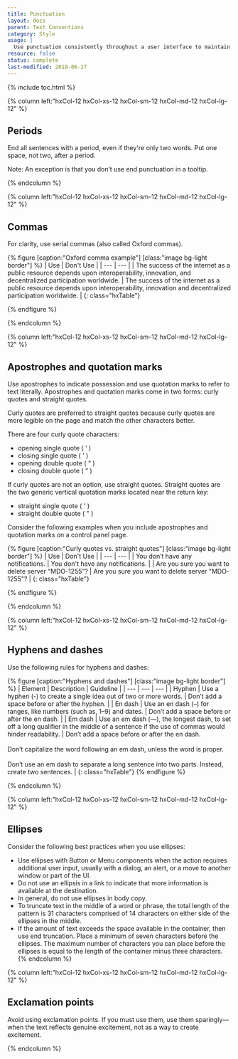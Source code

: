 ```yaml
---
title: Punctuation
layout: docs
parent: Text Conventions
category: Style
usage: |
  Use punctuation consistently throughout a user interface to maintain a user-friendly and professional look.
resource: false
status: complete
last-modified: 2018-06-27
---
```


{% include toc.html %}

<section class="static-section"  markdown="1">

<div class="hxRow" markdown="1">

{% column left:"hxCol-12 hxCol-xs-12 hxCol-sm-12 hxCol-md-12 hxCol-lg-12" %}

## Periods

End all sentences with a period, even if they're only two words. Put one space, not two, after a period.

Note: An exception is that you don’t use end punctuation in a tooltip.

{% endcolumn %}

</div>

</section>

<section class="static-section"  markdown="1">

<div class="hxRow" markdown="1">

{% column left:"hxCol-12 hxCol-xs-12 hxCol-sm-12 hxCol-md-12 hxCol-lg-12" %}

## Commas

For clarity, use serial commas (also called Oxford commas).

{% figure [caption:"Oxford comma example"] [class:"image bg-light border"] %}
| <hx-icon type="checkmark" class="good-idea"></hx-icon> Use | <hx-icon type="times" class="bad-idea"></hx-icon> Don't Use  |
| --- | --- |
| The success of the internet as a public resource depends upon interoperability, innovation, and decentralized participation worldwide. | The success of the internet as a public resource depends upon interoperability, innovation and decentralized participation worldwide. |
{: class="hxTable"}

{% endfigure %}

{% endcolumn %}

</div>

</section>

<section class="static-section"  markdown="1">

<div class="hxRow" markdown="1">

{% column left:"hxCol-12 hxCol-xs-12 hxCol-sm-12 hxCol-md-12 hxCol-lg-12" %}

## Apostrophes and quotation marks

Use apostrophes to indicate possession and use quotation marks to refer to text literally. Apostrophes and quotation marks come in two forms: curly quotes and straight quotes.

Curly quotes are preferred to straight quotes because curly quotes are more leg­i­ble on the page and match the other char­ac­ters bet­ter.

There are four curly quote char­ac­ters:

- open­ing sin­gle quote ( <span markdown='0'>&lsquo;</span> )
- clos­ing sin­gle quote ( <span markdown='0'>&rsquo;</span> )
- open­ing dou­ble quote ( <span markdown='0'>&ldquo;</span> )
- clos­ing dou­ble quote ( <span markdown='0'>&rdquo;</span> )

If curly quotes are not an option, use straight quotes. Straight quotes are the two generic vertical quotation marks located near the return key:

- straight single quote ( <span markdown='0'>'</span> )
- straight double quote ( <span markdown='0'>"</span> )

Consider the following examples when you include apostrophes and quotation marks on a control panel page.

{% figure [caption:"Curly quotes vs. straight quotes"] [class:"image bg-light border"] %}
| <hx-icon type="checkmark" class="good-idea"></hx-icon> Use | <hx-icon type="times" class="bad-idea"></hx-icon> Don't Use |
| --- | --- |
| You don<span markdown='0'>&rsquo;</span>t have any notifications. | You don<span markdown='0'>'</span>t have any notifications. |
| Are you sure you want to delete server <span markdown='0'>&ldquo;</span>MDO-1255<span markdown='0'>&rdquo;</span>? | Are you sure you want to delete server <span markdown='0'>"</span>MDO-1255<span markdown='0'>"</span>? |
{: class="hxTable"}

{% endfigure %}


{% endcolumn %}

</div>

</section>

<section class="static-section"  markdown="1">

<div class="hxRow" markdown="1">

{% column left:"hxCol-12 hxCol-xs-12 hxCol-sm-12 hxCol-md-12 hxCol-lg-12" %}

## Hyphens and dashes

Use the following rules for hyphens and dashes:

{% figure [caption:"Hyphens and dashes"] [class:"image bg-light border"] %}
| Element | Description | Guideline |
| --- | --- | --- |
| Hyphen | Use a hyphen (-) to create a single idea out of two or more words. | Don’t add a space before or after the hyphen. |
| En dash | Use an en dash (–) for ranges, like numbers (such as, 1–9) and dates. | Don’t add a space before or after the en dash. |
| Em dash | Use an em dash (—), the longest dash, to set off a long qualifier in the middle of a sentence if the use of commas would hinder readability. | Don’t add a space before or after the en dash.<br><br> Don’t capitalize the word following an em dash, unless the word is proper. <br><br> Don’t use an em dash to separate a long sentence into two parts. Instead, create two sentences. |
{: class="hxTable"}
{% endfigure %}

{% endcolumn %}

</div>

</section>

<section class="static-section"  markdown="1">

<div class="hxRow" markdown="1">

{% column left:"hxCol-12 hxCol-xs-12 hxCol-sm-12 hxCol-md-12 hxCol-lg-12" %}

## Ellipses

Consider the following best practices when you use ellipses:

- Use ellipses with Button or Menu components when the action requires additional user input, usually with a dialog, an alert, or a move to another window or part of the UI.
- Do not use an ellipsis in a link to indicate that more information is available at the destination.
- In general, do not use ellipses in body copy.
- To truncate text in the middle of a word or phrase, the total length of the pattern is 31 characters comprised of 14 characters on either side of the ellipses in the middle.
- If the amount of text exceeds the space available in the container, then use end truncation. Place a minimum of seven characters before the ellipses. The maximum number of characters you can place before the ellipses is equal to the length of the container minus three characters.
{% endcolumn %}

</div>

</section>

<section class="static-section"  markdown="1">

<div class="hxRow" markdown="1">

{% column left:"hxCol-12 hxCol-xs-12 hxCol-sm-12 hxCol-md-12 hxCol-lg-12" %}

## Exclamation points

Avoid using exclamation points. If you must use them, use them sparingly—when the text reflects genuine excitement, not as a way to create excitement.

{% endcolumn %}

</div>

</section>
